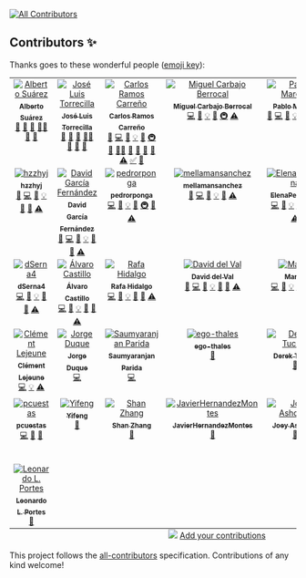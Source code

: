 
<!-- ALL-CONTRIBUTORS-BADGE:START - Do not remove or modify this section -->
[![All Contributors](https://img.shields.io/badge/all_contributors-36-orange.svg?style=flat-square)](#contributors-)
<!-- ALL-CONTRIBUTORS-BADGE:END -->
## Contributors ✨

Thanks goes to these wonderful people ([emoji key](https://allcontributors.org/docs/en/emoji-key)):
<!-- ALL-CONTRIBUTORS-LIST:START - Do not remove or modify this section -->
<!-- prettier-ignore-start -->
<!-- markdownlint-disable -->
<table>
  <tbody>
    <tr>
      <td align="center" valign="top" width="14.28%"><a href="https://scholar.google.es/citations?user=4X4znJIAAAAJ&hl=en"><img src="https://scholar.googleusercontent.com/citations?view_op=view_photo&user=4X4znJIAAAAJ&citpid=3?s=100" width="100px;" alt="Alberto Suárez"/><br /><sub><b>Alberto Suárez</b></sub></a><br /><a href="https://github.com/GAA-UAM/scikit-fda/issues?q=author%3A" title="Bug reports">🐛</a> <a href="https://github.com/GAA-UAM/scikit-fda/commits?author=" title="Documentation">📖</a> <a href="#ideas" title="Ideas, Planning, & Feedback">🤔</a> <a href="#mentoring" title="Mentoring">🧑‍🏫</a> <a href="#projectManagement" title="Project Management">📆</a> <a href="#research" title="Research">🔬</a></td>
      <td align="center" valign="top" width="14.28%"><a href="https://github.com/jltorrecilla"><img src="https://avatars.githubusercontent.com/u/5597899?v=4?s=100" width="100px;" alt="José Luis Torrecilla"/><br /><sub><b>José Luis Torrecilla</b></sub></a><br /><a href="https://github.com/GAA-UAM/scikit-fda/issues?q=author%3Ajltorrecilla" title="Bug reports">🐛</a> <a href="https://github.com/GAA-UAM/scikit-fda/commits?author=jltorrecilla" title="Documentation">📖</a> <a href="#ideas-jltorrecilla" title="Ideas, Planning, & Feedback">🤔</a> <a href="#mentoring-jltorrecilla" title="Mentoring">🧑‍🏫</a> <a href="#projectManagement-jltorrecilla" title="Project Management">📆</a> <a href="#research-jltorrecilla" title="Research">🔬</a> <a href="https://seio2022.confereasy.com/es/trabajos/2111/scikit-fda-analisis-de-datos-funcionales-en-python" title="Talks">📢</a></td>
      <td align="center" valign="top" width="14.28%"><a href="https://github.com/vnmabus"><img src="https://avatars.githubusercontent.com/u/2364173?v=4?s=100" width="100px;" alt="Carlos Ramos Carreño"/><br /><sub><b>Carlos Ramos Carreño</b></sub></a><br /><a href="https://github.com/GAA-UAM/scikit-fda/issues?q=author%3Avnmabus" title="Bug reports">🐛</a> <a href="https://github.com/GAA-UAM/scikit-fda/commits?author=vnmabus" title="Code">💻</a> <a href="https://github.com/GAA-UAM/scikit-fda/commits?author=vnmabus" title="Documentation">📖</a> <a href="#example-vnmabus" title="Examples">💡</a> <a href="#ideas-vnmabus" title="Ideas, Planning, & Feedback">🤔</a> <a href="#infra-vnmabus" title="Infrastructure (Hosting, Build-Tools, etc)">🚇</a> <a href="#maintenance-vnmabus" title="Maintenance">🚧</a> <a href="#mentoring-vnmabus" title="Mentoring">🧑‍🏫</a> <a href="#projectManagement-vnmabus" title="Project Management">📆</a> <a href="#question-vnmabus" title="Answering Questions">💬</a> <a href="#research-vnmabus" title="Research">🔬</a> <a href="https://github.com/GAA-UAM/scikit-fda/pulls?q=is%3Apr+reviewed-by%3Avnmabus" title="Reviewed Pull Requests">👀</a> <a href="https://github.com/GAA-UAM/scikit-fda/commits?author=vnmabus" title="Tests">⚠️</a> <a href="#tutorial-vnmabus" title="Tutorials">✅</a> <a href="#talk-vnmabus" title="Talks">📢</a></td>
      <td align="center" valign="top" width="14.28%"><a href="https://github.com/mcarbajo"><img src="https://avatars.githubusercontent.com/u/23211688?v=4?s=100" width="100px;" alt="Miguel Carbajo Berrocal"/><br /><sub><b>Miguel Carbajo Berrocal</b></sub></a><br /><a href="https://github.com/GAA-UAM/scikit-fda/commits?author=mcarbajo" title="Code">💻</a> <a href="https://github.com/GAA-UAM/scikit-fda/commits?author=mcarbajo" title="Documentation">📖</a> <a href="#example-mcarbajo" title="Examples">💡</a> <a href="#ideas-mcarbajo" title="Ideas, Planning, & Feedback">🤔</a> <a href="#infra-mcarbajo" title="Infrastructure (Hosting, Build-Tools, etc)">🚇</a> <a href="https://github.com/GAA-UAM/scikit-fda/commits?author=mcarbajo" title="Tests">⚠️</a></td>
      <td align="center" valign="top" width="14.28%"><a href="https://github.com/pablomm"><img src="https://avatars.githubusercontent.com/u/16774925?v=4?s=100" width="100px;" alt="Pablo Marcos"/><br /><sub><b>Pablo Marcos</b></sub></a><br /><a href="https://github.com/GAA-UAM/scikit-fda/issues?q=author%3Apablomm" title="Bug reports">🐛</a> <a href="https://github.com/GAA-UAM/scikit-fda/commits?author=pablomm" title="Code">💻</a> <a href="https://github.com/GAA-UAM/scikit-fda/commits?author=pablomm" title="Documentation">📖</a> <a href="#example-pablomm" title="Examples">💡</a> <a href="#ideas-pablomm" title="Ideas, Planning, & Feedback">🤔</a> <a href="#research-pablomm" title="Research">🔬</a> <a href="https://github.com/GAA-UAM/scikit-fda/commits?author=pablomm" title="Tests">⚠️</a></td>
      <td align="center" valign="top" width="14.28%"><a href="https://github.com/amandaher"><img src="https://avatars.githubusercontent.com/u/10870521?v=4?s=100" width="100px;" alt="amandaher"/><br /><sub><b>amandaher</b></sub></a><br /><a href="https://github.com/GAA-UAM/scikit-fda/commits?author=amandaher" title="Code">💻</a> <a href="https://github.com/GAA-UAM/scikit-fda/commits?author=amandaher" title="Documentation">📖</a> <a href="#example-amandaher" title="Examples">💡</a> <a href="#ideas-amandaher" title="Ideas, Planning, & Feedback">🤔</a> <a href="#research-amandaher" title="Research">🔬</a> <a href="https://github.com/GAA-UAM/scikit-fda/commits?author=amandaher" title="Tests">⚠️</a></td>
      <td align="center" valign="top" width="14.28%"><a href="http://manso92.com/"><img src="https://avatars.githubusercontent.com/u/2530727?v=4?s=100" width="100px;" alt="Pablo"/><br /><sub><b>Pablo</b></sub></a><br /><a href="https://github.com/GAA-UAM/scikit-fda/issues?q=author%3Amanso92" title="Bug reports">🐛</a> <a href="https://github.com/GAA-UAM/scikit-fda/commits?author=manso92" title="Code">💻</a> <a href="https://github.com/GAA-UAM/scikit-fda/commits?author=manso92" title="Documentation">📖</a> <a href="#example-manso92" title="Examples">💡</a> <a href="#ideas-manso92" title="Ideas, Planning, & Feedback">🤔</a> <a href="#infra-manso92" title="Infrastructure (Hosting, Build-Tools, etc)">🚇</a> <a href="https://github.com/GAA-UAM/scikit-fda/commits?author=manso92" title="Tests">⚠️</a></td>
    </tr>
    <tr>
      <td align="center" valign="top" width="14.28%"><a href="https://github.com/hzzhyj"><img src="https://avatars.githubusercontent.com/u/22401286?v=4?s=100" width="100px;" alt="hzzhyj"/><br /><sub><b>hzzhyj</b></sub></a><br /><a href="https://github.com/GAA-UAM/scikit-fda/issues?q=author%3Ahzzhyj" title="Bug reports">🐛</a> <a href="https://github.com/GAA-UAM/scikit-fda/commits?author=hzzhyj" title="Code">💻</a> <a href="https://github.com/GAA-UAM/scikit-fda/commits?author=hzzhyj" title="Documentation">📖</a> <a href="#example-hzzhyj" title="Examples">💡</a> <a href="#ideas-hzzhyj" title="Ideas, Planning, & Feedback">🤔</a> <a href="#research-hzzhyj" title="Research">🔬</a> <a href="https://github.com/GAA-UAM/scikit-fda/commits?author=hzzhyj" title="Tests">⚠️</a></td>
      <td align="center" valign="top" width="14.28%"><a href="https://davidgarciafer.github.io/"><img src="https://avatars.githubusercontent.com/u/23263497?v=4?s=100" width="100px;" alt="David García Fernández"/><br /><sub><b>David García Fernández</b></sub></a><br /><a href="https://github.com/GAA-UAM/scikit-fda/issues?q=author%3ADavidGarciaFer" title="Bug reports">🐛</a> <a href="https://github.com/GAA-UAM/scikit-fda/commits?author=DavidGarciaFer" title="Code">💻</a> <a href="https://github.com/GAA-UAM/scikit-fda/commits?author=DavidGarciaFer" title="Documentation">📖</a> <a href="#example-DavidGarciaFer" title="Examples">💡</a> <a href="#ideas-DavidGarciaFer" title="Ideas, Planning, & Feedback">🤔</a> <a href="#research-DavidGarciaFer" title="Research">🔬</a> <a href="https://github.com/GAA-UAM/scikit-fda/commits?author=DavidGarciaFer" title="Tests">⚠️</a></td>
      <td align="center" valign="top" width="14.28%"><a href="https://github.com/pedrorponga"><img src="https://avatars.githubusercontent.com/u/32200195?v=4?s=100" width="100px;" alt="pedrorponga"/><br /><sub><b>pedrorponga</b></sub></a><br /><a href="https://github.com/GAA-UAM/scikit-fda/commits?author=pedrorponga" title="Code">💻</a> <a href="https://github.com/GAA-UAM/scikit-fda/commits?author=pedrorponga" title="Documentation">📖</a> <a href="#example-pedrorponga" title="Examples">💡</a> <a href="#ideas-pedrorponga" title="Ideas, Planning, & Feedback">🤔</a> <a href="#infra-pedrorponga" title="Infrastructure (Hosting, Build-Tools, etc)">🚇</a> <a href="#research-pedrorponga" title="Research">🔬</a> <a href="https://github.com/GAA-UAM/scikit-fda/commits?author=pedrorponga" title="Tests">⚠️</a></td>
      <td align="center" valign="top" width="14.28%"><a href="https://github.com/mellamansanchez"><img src="https://avatars.githubusercontent.com/u/38490771?v=4?s=100" width="100px;" alt="mellamansanchez"/><br /><sub><b>mellamansanchez</b></sub></a><br /><a href="https://github.com/GAA-UAM/scikit-fda/issues?q=author%3Amellamansanchez" title="Bug reports">🐛</a> <a href="https://github.com/GAA-UAM/scikit-fda/commits?author=mellamansanchez" title="Code">💻</a> <a href="https://github.com/GAA-UAM/scikit-fda/commits?author=mellamansanchez" title="Documentation">📖</a> <a href="#example-mellamansanchez" title="Examples">💡</a> <a href="#ideas-mellamansanchez" title="Ideas, Planning, & Feedback">🤔</a> <a href="https://github.com/GAA-UAM/scikit-fda/commits?author=mellamansanchez" title="Tests">⚠️</a></td>
      <td align="center" valign="top" width="14.28%"><a href="https://github.com/ElenaPetrunina"><img src="https://avatars.githubusercontent.com/u/61758794?v=4?s=100" width="100px;" alt="ElenaPetrunina"/><br /><sub><b>ElenaPetrunina</b></sub></a><br /><a href="https://github.com/GAA-UAM/scikit-fda/commits?author=ElenaPetrunina" title="Code">💻</a> <a href="https://github.com/GAA-UAM/scikit-fda/commits?author=ElenaPetrunina" title="Documentation">📖</a> <a href="#example-ElenaPetrunina" title="Examples">💡</a> <a href="#ideas-ElenaPetrunina" title="Ideas, Planning, & Feedback">🤔</a> <a href="#infra-ElenaPetrunina" title="Infrastructure (Hosting, Build-Tools, etc)">🚇</a> <a href="#research-ElenaPetrunina" title="Research">🔬</a> <a href="https://github.com/GAA-UAM/scikit-fda/commits?author=ElenaPetrunina" title="Tests">⚠️</a></td>
      <td align="center" valign="top" width="14.28%"><a href="https://verso.mat.uam.es/web/index.php/es/directorio/26-pdef/266-rodriguez-ramirez-luis-alberto"><img src="https://verso.mat.uam.es/web/images/phocagallery/Retratos/thumbs/phoca_thumb_l_LAlbertoRodriguez.jpg?s=100" width="100px;" alt="Luis Alberto Rodriguez Ramirez"/><br /><sub><b>Luis Alberto Rodriguez Ramirez</b></sub></a><br /><a href="#ideas" title="Ideas, Planning, & Feedback">🤔</a></td>
      <td align="center" valign="top" width="14.28%"><a href="https://es.linkedin.com/in/sergioruizlozano"><img src="https://github.com/GAA-UAM/scikit-fda/blob/develop/docs/logos/logo_only/logo_only.png?s=100" width="100px;" alt="Sergio Ruiz Lozano"/><br /><sub><b>Sergio Ruiz Lozano</b></sub></a><br /><a href="#design" title="Design">🎨</a></td>
    </tr>
    <tr>
      <td align="center" valign="top" width="14.28%"><a href="https://github.com/dSerna4"><img src="https://avatars.githubusercontent.com/u/91683791?v=4?s=100" width="100px;" alt="dSerna4"/><br /><sub><b>dSerna4</b></sub></a><br /><a href="https://github.com/GAA-UAM/scikit-fda/commits?author=dSerna4" title="Code">💻</a> <a href="https://github.com/GAA-UAM/scikit-fda/commits?author=dSerna4" title="Documentation">📖</a> <a href="#example-dSerna4" title="Examples">💡</a> <a href="#ideas-dSerna4" title="Ideas, Planning, & Feedback">🤔</a> <a href="#research-dSerna4" title="Research">🔬</a> <a href="https://github.com/GAA-UAM/scikit-fda/commits?author=dSerna4" title="Tests">⚠️</a></td>
      <td align="center" valign="top" width="14.28%"><a href="https://github.com/alvaro-castillo"><img src="https://avatars.githubusercontent.com/u/47216026?v=4?s=100" width="100px;" alt="Álvaro Castillo"/><br /><sub><b>Álvaro Castillo</b></sub></a><br /><a href="https://github.com/GAA-UAM/scikit-fda/commits?author=alvaro-castillo" title="Code">💻</a> <a href="https://github.com/GAA-UAM/scikit-fda/commits?author=alvaro-castillo" title="Documentation">📖</a> <a href="#example-alvaro-castillo" title="Examples">💡</a> <a href="#ideas-alvaro-castillo" title="Ideas, Planning, & Feedback">🤔</a> <a href="#research-alvaro-castillo" title="Research">🔬</a> <a href="https://github.com/GAA-UAM/scikit-fda/commits?author=alvaro-castillo" title="Tests">⚠️</a></td>
      <td align="center" valign="top" width="14.28%"><a href="https://github.com/rafa9811"><img src="https://avatars.githubusercontent.com/u/32574570?v=4?s=100" width="100px;" alt="Rafa Hidalgo"/><br /><sub><b>Rafa Hidalgo</b></sub></a><br /><a href="https://github.com/GAA-UAM/scikit-fda/commits?author=rafa9811" title="Code">💻</a> <a href="https://github.com/GAA-UAM/scikit-fda/commits?author=rafa9811" title="Documentation">📖</a> <a href="#example-rafa9811" title="Examples">💡</a> <a href="#ideas-rafa9811" title="Ideas, Planning, & Feedback">🤔</a> <a href="#research-rafa9811" title="Research">🔬</a> <a href="https://github.com/GAA-UAM/scikit-fda/commits?author=rafa9811" title="Tests">⚠️</a></td>
      <td align="center" valign="top" width="14.28%"><a href="https://github.com/Ddelval"><img src="https://avatars.githubusercontent.com/u/44179156?v=4?s=100" width="100px;" alt="David del Val"/><br /><sub><b>David del Val</b></sub></a><br /><a href="https://github.com/GAA-UAM/scikit-fda/issues?q=author%3ADdelval" title="Bug reports">🐛</a> <a href="https://github.com/GAA-UAM/scikit-fda/commits?author=Ddelval" title="Code">💻</a> <a href="https://github.com/GAA-UAM/scikit-fda/commits?author=Ddelval" title="Documentation">📖</a> <a href="#example-Ddelval" title="Examples">💡</a> <a href="#ideas-Ddelval" title="Ideas, Planning, & Feedback">🤔</a> <a href="#research-Ddelval" title="Research">🔬</a> <a href="https://github.com/GAA-UAM/scikit-fda/commits?author=Ddelval" title="Tests">⚠️</a></td>
      <td align="center" valign="top" width="14.28%"><a href="https://github.com/m5signorini"><img src="https://avatars.githubusercontent.com/u/23235572?v=4?s=100" width="100px;" alt="Martín"/><br /><sub><b>Martín</b></sub></a><br /><a href="https://github.com/GAA-UAM/scikit-fda/commits?author=m5signorini" title="Code">💻</a> <a href="https://github.com/GAA-UAM/scikit-fda/commits?author=m5signorini" title="Documentation">📖</a> <a href="#example-m5signorini" title="Examples">💡</a> <a href="#ideas-m5signorini" title="Ideas, Planning, & Feedback">🤔</a> <a href="#research-m5signorini" title="Research">🔬</a> <a href="https://github.com/GAA-UAM/scikit-fda/commits?author=m5signorini" title="Tests">⚠️</a></td>
      <td align="center" valign="top" width="14.28%"><a href="https://github.com/opintosant"><img src="https://avatars.githubusercontent.com/u/82827606?v=4?s=100" width="100px;" alt="Óscar Pinto"/><br /><sub><b>Óscar Pinto</b></sub></a><br /><a href="https://github.com/GAA-UAM/scikit-fda/commits?author=opintosant" title="Code">💻</a> <a href="https://github.com/GAA-UAM/scikit-fda/commits?author=opintosant" title="Documentation">📖</a> <a href="#example-opintosant" title="Examples">💡</a> <a href="#ideas-opintosant" title="Ideas, Planning, & Feedback">🤔</a> <a href="#research-opintosant" title="Research">🔬</a> <a href="https://github.com/GAA-UAM/scikit-fda/commits?author=opintosant" title="Tests">⚠️</a></td>
      <td align="center" valign="top" width="14.28%"><a href="https://github.com/pedrog99"><img src="https://avatars.githubusercontent.com/u/44478427?v=4?s=100" width="100px;" alt="pedrog99"/><br /><sub><b>pedrog99</b></sub></a><br /><a href="#ideas-pedrog99" title="Ideas, Planning, & Feedback">🤔</a> <a href="#infra-pedrog99" title="Infrastructure (Hosting, Build-Tools, etc)">🚇</a> <a href="#research-pedrog99" title="Research">🔬</a></td>
    </tr>
    <tr>
      <td align="center" valign="top" width="14.28%"><a href="https://github.com/Clej"><img src="https://avatars.githubusercontent.com/u/54889281?v=4?s=100" width="100px;" alt="Clément Lejeune"/><br /><sub><b>Clément Lejeune</b></sub></a><br /><a href="https://github.com/GAA-UAM/scikit-fda/commits?author=Clej" title="Code">💻</a> <a href="#example-Clej" title="Examples">💡</a> <a href="https://github.com/GAA-UAM/scikit-fda/commits?author=Clej" title="Tests">⚠️</a></td>
      <td align="center" valign="top" width="14.28%"><a href="https://github.com/jiduque"><img src="https://avatars.githubusercontent.com/u/34616214?v=4?s=100" width="100px;" alt="Jorge Duque"/><br /><sub><b>Jorge Duque</b></sub></a><br /><a href="https://github.com/GAA-UAM/scikit-fda/commits?author=jiduque" title="Code">💻</a></td>
      <td align="center" valign="top" width="14.28%"><a href="https://saumya-ranjan.github.io/"><img src="https://avatars.githubusercontent.com/u/57477827?v=4?s=100" width="100px;" alt="Saumyaranjan Parida"/><br /><sub><b>Saumyaranjan Parida</b></sub></a><br /><a href="https://github.com/GAA-UAM/scikit-fda/commits?author=Saumya-ranjan" title="Code">💻</a></td>
      <td align="center" valign="top" width="14.28%"><a href="https://github.com/ego-thales"><img src="https://avatars.githubusercontent.com/u/121242234?v=4?s=100" width="100px;" alt="ego-thales"/><br /><sub><b>ego-thales</b></sub></a><br /><a href="https://github.com/GAA-UAM/scikit-fda/commits?author=ego-thales" title="Documentation">📖</a></td>
      <td align="center" valign="top" width="14.28%"><a href="http://research.tetonedge.net/"><img src="https://avatars.githubusercontent.com/u/2325587?v=4?s=100" width="100px;" alt="Derek Tucker"/><br /><sub><b>Derek Tucker</b></sub></a><br /><a href="#question-jdtuck" title="Answering Questions">💬</a></td>
      <td align="center" valign="top" width="14.28%"><a href="https://github.com/Quentin62"><img src="https://avatars.githubusercontent.com/u/19777553?v=4?s=100" width="100px;" alt="Quentin Grimonprez"/><br /><sub><b>Quentin Grimonprez</b></sub></a><br /><a href="https://github.com/GAA-UAM/scikit-fda/commits?author=Quentin62" title="Code">💻</a></td>
      <td align="center" valign="top" width="14.28%"><a href="https://github.com/half-adder"><img src="https://avatars.githubusercontent.com/u/10676434?v=4?s=100" width="100px;" alt="Sean Johnsen"/><br /><sub><b>Sean Johnsen</b></sub></a><br /><a href="https://github.com/GAA-UAM/scikit-fda/commits?author=half-adder" title="Documentation">📖</a></td>
    </tr>
    <tr>
      <td align="center" valign="top" width="14.28%"><a href="https://github.com/pcuestas"><img src="https://avatars.githubusercontent.com/u/71875712?v=4?s=100" width="100px;" alt="pcuestas"/><br /><sub><b>pcuestas</b></sub></a><br /><a href="https://github.com/GAA-UAM/scikit-fda/commits?author=pcuestas" title="Code">💻</a> <a href="#ideas-pcuestas" title="Ideas, Planning, & Feedback">🤔</a> <a href="#research-pcuestas" title="Research">🔬</a></td>
      <td align="center" valign="top" width="14.28%"><a href="https://github.com/yfche"><img src="https://avatars.githubusercontent.com/u/24327462?v=4?s=100" width="100px;" alt="Yifeng"/><br /><sub><b>Yifeng</b></sub></a><br /><a href="https://github.com/GAA-UAM/scikit-fda/issues?q=author%3Ayfche" title="Bug reports">🐛</a></td>
      <td align="center" valign="top" width="14.28%"><a href="https://github.com/szhang0629"><img src="https://avatars.githubusercontent.com/u/36351460?v=4?s=100" width="100px;" alt="Shan Zhang"/><br /><sub><b>Shan Zhang</b></sub></a><br /><a href="https://github.com/GAA-UAM/scikit-fda/issues?q=author%3Aszhang0629" title="Bug reports">🐛</a></td>
      <td align="center" valign="top" width="14.28%"><a href="https://github.com/JavierHernandezMontes"><img src="https://avatars.githubusercontent.com/u/25748527?v=4?s=100" width="100px;" alt="JavierHernandezMontes"/><br /><sub><b>JavierHernandezMontes</b></sub></a><br /><a href="https://github.com/GAA-UAM/scikit-fda/issues?q=author%3AJavierHernandezMontes" title="Bug reports">🐛</a></td>
      <td align="center" valign="top" width="14.28%"><a href="https://github.com/jrash33"><img src="https://avatars.githubusercontent.com/u/46009245?v=4?s=100" width="100px;" alt="Joey Ashcroft"/><br /><sub><b>Joey Ashcroft</b></sub></a><br /><a href="https://github.com/GAA-UAM/scikit-fda/issues?q=author%3Ajrash33" title="Bug reports">🐛</a></td>
      <td align="center" valign="top" width="14.28%"><a href="https://github.com/alejandro-ariza"><img src="https://avatars.githubusercontent.com/u/38434631?v=4?s=100" width="100px;" alt="Alejandro Ariza"/><br /><sub><b>Alejandro Ariza</b></sub></a><br /><a href="#ideas-alejandro-ariza" title="Ideas, Planning, & Feedback">🤔</a></td>
      <td align="center" valign="top" width="14.28%"><a href="https://github.com/hovinh"><img src="https://avatars.githubusercontent.com/u/7614509?v=4?s=100" width="100px;" alt="Ho Xuan Vinh"/><br /><sub><b>Ho Xuan Vinh</b></sub></a><br /><a href="https://github.com/GAA-UAM/scikit-fda/issues?q=author%3Ahovinh" title="Bug reports">🐛</a></td>
    </tr>
    <tr>
      <td align="center" valign="top" width="14.28%"><a href="https://github.com/ll-portes"><img src="https://avatars.githubusercontent.com/u/20357023?v=4?s=100" width="100px;" alt="Leonardo L. Portes"/><br /><sub><b>Leonardo L. Portes</b></sub></a><br /><a href="https://github.com/GAA-UAM/scikit-fda/issues?q=author%3All-portes" title="Bug reports">🐛</a></td>
    </tr>
  </tbody>
  <tfoot>
    <tr>
      <td align="center" size="13px" colspan="7">
        <img src="https://raw.githubusercontent.com/all-contributors/all-contributors-cli/1b8533af435da9854653492b1327a23a4dbd0a10/assets/logo-small.svg">
          <a href="https://all-contributors.js.org/docs/en/bot/usage">Add your contributions</a>
        </img>
      </td>
    </tr>
  </tfoot>
</table>

<!-- markdownlint-restore -->
<!-- prettier-ignore-end -->

<!-- ALL-CONTRIBUTORS-LIST:END -->

<!-- ALL-CONTRIBUTORS-LIST:START - Do not remove or modify this section -->
<!-- prettier-ignore-start -->
<!-- markdownlint-disable -->
<!-- markdownlint-restore -->
<!-- prettier-ignore-end -->
<!-- ALL-CONTRIBUTORS-LIST:END -->

This project follows the [all-contributors](https://github.com/all-contributors/all-contributors) specification. Contributions of any kind welcome!